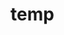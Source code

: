 # temp

















































































































































































































































































































